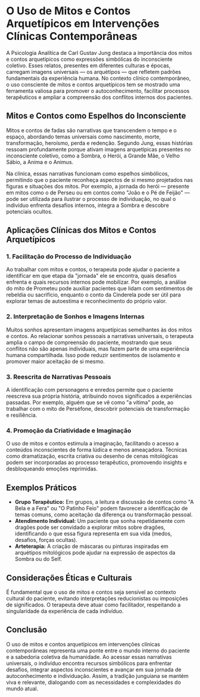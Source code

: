 
# O Uso de Mitos e Contos Arquetípicos em Intervenções Clínicas Contemporâneas

A Psicologia Analítica de Carl Gustav Jung destaca a importância dos mitos e contos arquetípicos como expressões simbólicas do inconsciente coletivo. Esses relatos, presentes em diferentes culturas e épocas, carregam imagens universais — os arquétipos — que refletem padrões fundamentais da experiência humana. No contexto clínico contemporâneo, o uso consciente de mitos e contos arquetípicos tem se mostrado uma ferramenta valiosa para promover o autoconhecimento, facilitar processos terapêuticos e ampliar a compreensão dos conflitos internos dos pacientes.

## Mitos e Contos como Espelhos do Inconsciente

Mitos e contos de fadas são narrativas que transcendem o tempo e o espaço, abordando temas universais como nascimento, morte, transformação, heroísmo, perda e redenção. Segundo Jung, essas histórias ressoam profundamente porque ativam imagens arquetípicas presentes no inconsciente coletivo, como a Sombra, o Herói, a Grande Mãe, o Velho Sábio, a Anima e o Animus.

Na clínica, essas narrativas funcionam como espelhos simbólicos, permitindo que o paciente reconheça aspectos de si mesmo projetados nas figuras e situações dos mitos. Por exemplo, a jornada do herói — presente em mitos como o de Perseu ou em contos como "João e o Pé de Feijão" — pode ser utilizada para ilustrar o processo de individuação, no qual o indivíduo enfrenta desafios internos, integra a Sombra e descobre potenciais ocultos.

## Aplicações Clínicas dos Mitos e Contos Arquetípicos

### 1. **Facilitação do Processo de Individuação**

Ao trabalhar com mitos e contos, o terapeuta pode ajudar o paciente a identificar em que etapa da "jornada" ele se encontra, quais desafios enfrenta e quais recursos internos pode mobilizar. Por exemplo, a análise do mito de Prometeu pode auxiliar pacientes que lidam com sentimentos de rebeldia ou sacrifício, enquanto o conto da Cinderela pode ser útil para explorar temas de autoestima e reconhecimento do próprio valor.

### 2. **Interpretação de Sonhos e Imagens Internas**

Muitos sonhos apresentam imagens arquetípicas semelhantes às dos mitos e contos. Ao relacionar sonhos pessoais a narrativas universais, o terapeuta amplia o campo de compreensão do paciente, mostrando que seus conflitos não são apenas individuais, mas fazem parte de uma experiência humana compartilhada. Isso pode reduzir sentimentos de isolamento e promover maior aceitação de si mesmo.

### 3. **Reescrita de Narrativas Pessoais**

A identificação com personagens e enredos permite que o paciente reescreva sua própria história, atribuindo novos significados a experiências passadas. Por exemplo, alguém que se vê como "a vítima" pode, ao trabalhar com o mito de Perséfone, descobrir potenciais de transformação e resiliência.

### 4. **Promoção da Criatividade e Imaginação**

O uso de mitos e contos estimula a imaginação, facilitando o acesso a conteúdos inconscientes de forma lúdica e menos ameaçadora. Técnicas como dramatização, escrita criativa ou desenho de cenas mitológicas podem ser incorporadas ao processo terapêutico, promovendo insights e desbloqueando emoções reprimidas.

## Exemplos Práticos

- **Grupo Terapêutico:** Em grupos, a leitura e discussão de contos como "A Bela e a Fera" ou "O Patinho Feio" podem favorecer a identificação de temas comuns, como aceitação da diferença ou transformação pessoal.
- **Atendimento Individual:** Um paciente que sonha repetidamente com dragões pode ser convidado a explorar mitos sobre dragões, identificando o que essa figura representa em sua vida (medos, desafios, forças ocultas).
- **Arteterapia:** A criação de máscaras ou pinturas inspiradas em arquétipos mitológicos pode ajudar na expressão de aspectos da Sombra ou do Self.

## Considerações Éticas e Culturais

É fundamental que o uso de mitos e contos seja sensível ao contexto cultural do paciente, evitando interpretações reducionistas ou imposições de significados. O terapeuta deve atuar como facilitador, respeitando a singularidade da experiência de cada indivíduo.

## Conclusão

O uso de mitos e contos arquetípicos em intervenções clínicas contemporâneas representa uma ponte entre o mundo interno do paciente e a sabedoria coletiva da humanidade. Ao acessar essas narrativas universais, o indivíduo encontra recursos simbólicos para enfrentar desafios, integrar aspectos inconscientes e avançar em sua jornada de autoconhecimento e individuação. Assim, a tradição junguiana se mantém viva e relevante, dialogando com as necessidades e complexidades do mundo atual.
```
